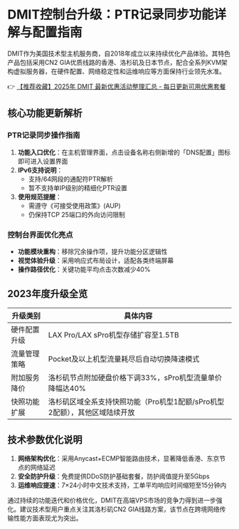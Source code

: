 # DMIT控制台升级：PTR记录同步功能详解与配置指南

DMIT作为美国技术型主机服务商，自2018年成立以来持续优化产品体验。其特色产品包括采用CN2 GIA优质线路的香港、洛杉矶及日本节点，配合全系列KVM架构虚拟服务器，在硬件配置、网络稳定性和运维响应等方面保持行业领先水准。

👉 [【推荐收藏】2025年 DMIT 最新优惠活动整理汇总 - 每日更新可用优惠套餐](https://bit.ly/dmit_coupon)

## 核心功能更新解析
### PTR记录同步操作指南
1. **功能入口优化**：在主机管理界面，点击设备名称右侧新增的「DNS配置」图标即可进入设置界面
2. **IPv6支持说明**：
   - 支持/64网段的通配符PTR解析
   - 暂不支持单IP级别的精细化PTR设置
3. **使用规范提醒**：
   - 需遵守《可接受使用政策》(AUP)
   - 仍保持TCP 25端口的外向访问限制

### 控制台界面优化亮点
- **功能模块重构**：移除冗余操作项，提升功能分区逻辑性
- **视觉体验升级**：采用响应式布局设计，适配各类终端屏幕
- **操作路径优化**：关键功能平均点击次数减少40%

## 2023年度升级全览
| 升级类别        | 具体内容                                                                 |
|-----------------|--------------------------------------------------------------------------|
| 硬件配置升级    | LAX Pro/LAX sPro机型存储扩容至1.5TB                                      |
| 流量管理策略    | Pocket及以上机型流量耗尽后自动切换降速模式                              |
| 附加服务降价    | 洛杉矶节点附加硬盘价格下调33%，sPro机型流量单价降幅达40%                |
| 快照功能扩展    | 洛杉矶区域全系支持快照功能（Pro机型1配额/sPro机型2配额），其他区域陆续开放 |

## 技术参数优化说明
1. **网络架构优化**：采用Anycast+ECMP智能路由技术，显著降低香港、东京节点的网络延迟
2. **安全防护升级**：免费提供DDoS防护基础套餐，防护阈值提升至5Gbps
3. **运维响应提速**：7×24小时中文技术支持，工单平均响应时间缩短至15分钟内

通过持续的功能迭代和价格优化，DMIT在高端VPS市场的竞争力得到进一步强化。建议技术型用户重点关注其洛杉矶CN2 GIA线路方案，该节点在跨境网络传输性能方面表现尤为突出。